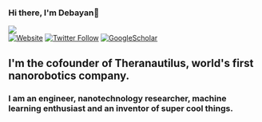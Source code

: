 ### Hi there, I'm Debayan👋
  ![](https://komarev.com/ghpvc/?username=xortical&color=green)  
  [![Website](https://img.shields.io/website?label=xortical&style=for-the-badge&url=https%3A%2F%2Fcodestackr.com)](https://www.linkedin.com/in/debayan-dasgupta-phd-b2360856/)
  [![Twitter Follow](https://img.shields.io/twitter/follow/xortical?color=1DA1F2&logo=twitter&style=for-the-badge)](https://twitter.com/debayan_)
  [![GoogleScholar](https://img.shields.io/website?label=GoogleScholar&style=for-the-badge&url=https%3A%2F%2Fcodestackr.com)](https://scholar.google.com/citations?user=wsMAWL0AAAAJ&hl=en)

 ## I'm the cofounder of Theranautilus, world's first nanorobotics company.
 ### I am an engineer, nanotechnology researcher, machine learning enthusiast and an inventor of super cool things. 
<!--
**xortical/xortical** is a ✨ _special_ ✨ repository because its `README.md` (this file) appears on your GitHub profile.

Here are some ideas to get you started:

- 🔭 I’m currently working on ...
- 🌱 I’m currently learning ...
- 👯 I’m looking to collaborate on ...
- 🤔 I’m looking for help with ...
- 💬 Ask me about ...
- 📫 How to reach me: ...
- 😄 Pronouns: ...
- ⚡ Fun fact: ...
-->
